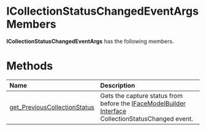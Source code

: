 ICollectionStatusChangedEventArgs Members  
=========================================  

**ICollectionStatusChangedEventArgs** has the following members.  

<span id="publicmethodsSection"></span>

Methods  
=======  

<table>
<colgroup>
<col width="30%" />
<col width="60%" />
</colgroup>
<thead>
<tr class="header">
<th align="left">Name</th>
<th align="left">Description</th>
</tr>
</thead>
<tbody>
<tr class="odd">
<td align="left"><a href="Methods/get.md">get_PreviousCollectionStatus</a></td>
<td align="left">Gets the capture status from before the <a href="../IFaceModelBuilder.md">IFaceModelBuilder Interface</a> CollectionStatusChanged event.</td>
</tr>
</tbody>
</table>



<!--Please do not edit the data in the comment block below.-->
<!--
TOCTitle : ICollectionStatusChangedEventArgs Members
RLTitle : ICollectionStatusChangedEventArgs Members
KeywordF : ICollectionStatusChangedEventArgs
KeywordK : ICollectionStatusChangedEventArgs interface
KeywordK : ICollectionStatusChangedEventArgs interface, all members
HelpPriority : 1
KeywordA : AllMembers.T:Microsoft.Kinect.face.ICollectionStatusChangedEventArgs
AssetID : AllMembers.T:Microsoft.Kinect.face.ICollectionStatusChangedEventArgs
Locale : en-us
CommunityContent : 1
TargetOS : Windows
TopicType : kbSyntax
DocSet : K4Wv2
ProjType : K4Wv2Proj
Technology : Kinect for Windows
Product : Kinect for Windows SDK v2
productversion : 20
-->

